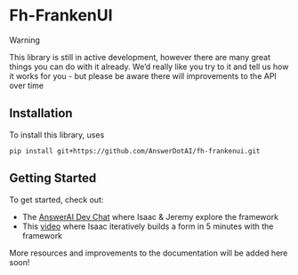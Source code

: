 # Fh-FrankenUI


<!-- WARNING: THIS FILE WAS AUTOGENERATED! DO NOT EDIT! -->

> [!WARNING]
>
> This library is still in active development, however there are many
> great things you can do with it already. We’d really like you try to
> it and tell us how it works for you - but please be aware there will
> improvements to the API over time 

## Installation

To install this library, uses

`pip install git+https://github.com/AnswerDotAI/fh-frankenui.git`

## Getting Started

To get started, check out:

- The [AnswerAI Dev Chat](https://www.youtube.com/watch?v=K5FFPHlWMiY)
  where Isaac & Jeremy explore the framework
- This
  [video](https://www.loom.com/share/0916e8a95d524c43a4d100ee85157624?sid=9be07e55-c962-4dbd-978c-aa6a0bcee7b3)
  where Isaac iteratively builds a form in 5 minutes with the framework

More resources and improvements to the documentation will be added here
soon!
